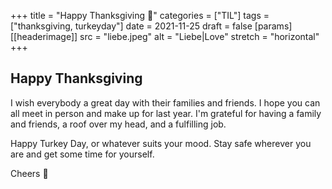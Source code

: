 +++
title = "Happy Thanksgiving 🦃"
categories = ["TIL"]
tags = ["thanksgiving, turkeyday"]
date = 2021-11-25
draft = false
[params]
[[headerimage]]
  src = "liebe.jpeg"
  alt = "Liebe|Love"
  stretch = "horizontal"
+++

## Happy Thanksgiving

I wish everybody a great day with their families and friends. I hope you can all meet in person and make up for last year.
I'm grateful for having a family and friends, a roof over my head, and a fulfilling job.

Happy Turkey Day, or whatever suits your mood.
Stay safe wherever you are and get some time for yourself.

Cheers 🥂
